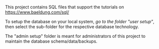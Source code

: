 This project contains SQL files that support the tutorials on https://www.baeldung.com/sql/ 

To setup the database on your local system, *go to the folder "user setup"*, then select the sub-folder for the respective database technology.

The "admin setup" folder is meant for administrators of this project to maintain the database schema/data/backups.
